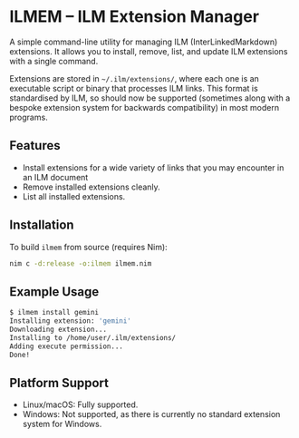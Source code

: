 # ILMEM – ILM Extension Manager

A simple command-line utility for managing ILM (InterLinkedMarkdown) extensions. It allows you to install, remove, list, and update ILM extensions with a single command.

Extensions are stored in `~/.ilm/extensions/`, where each one is an executable script or binary that processes ILM links. This format is standardised by ILM, so should now be supported (sometimes along with a bespoke extension system for backwards compatibility) in most modern programs.

## Features

- Install extensions for a wide variety of links that you may encounter in an ILM document
- Remove installed extensions cleanly.
- List all installed extensions.

## Installation

To build `ilmem` from source (requires Nim):

```bash
nim c -d:release -o:ilmem ilmem.nim
```

## Example Usage

```bash
$ ilmem install gemini
Installing extension: 'gemini'
Downloading extension...
Installing to /home/user/.ilm/extensions/
Adding execute permission...
Done!
```

## Platform Support

- Linux/macOS: Fully supported.
- Windows: Not supported, as there is currently no standard extension system for Windows.
